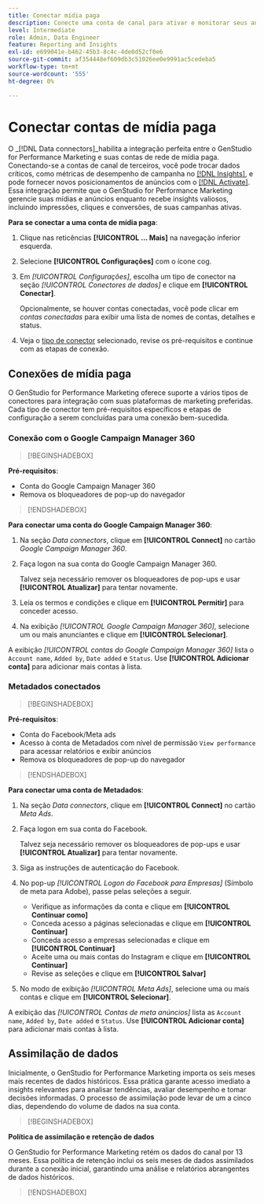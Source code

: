 ```yaml
---
title: Conectar mídia paga
description: Conecte uma conta de canal para ativar e monitorar seus anúncios e mídia com o Adobe GenStudio for Performance Marketing.
level: Intermediate
role: Admin, Data Engineer
feature: Reporting and Insights
exl-id: e699041e-b462-45b3-8c4c-4de0d52cf0e6
source-git-commit: af354448ef609db3c51026ee0e9991ac5cedeba5
workflow-type: tm+mt
source-wordcount: '555'
ht-degree: 0%

---
```


# Conectar contas de mídia paga

O _[!DNL Data connectors]_habilita a integração perfeita entre o GenStudio for Performance Marketing e suas contas de rede de mídia paga. Conectando-se a contas de canal de terceiros, você pode trocar dados críticos, como métricas de desempenho de campanha no [[!DNL Insights]](/help/user-guide/insights/overview.md), e pode fornecer novos posicionamentos de anúncios com o [[!DNL Activate]](/help/user-guide/activation/overview.md). Essa integração permite que o GenStudio for Performance Marketing gerencie suas mídias e anúncios enquanto recebe insights valiosos, incluindo impressões, cliques e conversões, de suas campanhas ativas.

**Para se conectar a uma conta de mídia paga**:

1. Clique nas reticências **[!UICONTROL ... Mais]** na navegação inferior esquerda.

1. Selecione **[!UICONTROL Configurações]** com o ícone cog.

1. Em _[!UICONTROL Configurações]_, escolha um tipo de conector na seção _[!UICONTROL Conectores de dados]_ e clique em **[!UICONTROL Conectar]**.

   Opcionalmente, se houver contas conectadas, você pode clicar em _contas conectadas_ para exibir uma lista de nomes de contas, detalhes e status.

1. Veja o [tipo de conector](#connector-types) selecionado, revise os pré-requisitos e continue com as etapas de conexão.

## Conexões de mídia paga

O GenStudio for Performance Marketing oferece suporte a vários tipos de conectores para integração com suas plataformas de marketing preferidas. Cada tipo de conector tem pré-requisitos específicos e etapas de configuração a serem concluídas para uma conexão bem-sucedida.

### Conexão com o Google Campaign Manager 360

>[!BEGINSHADEBOX]

**Pré-requisitos**:

- Conta do Google Campaign Manager 360
- Remova os bloqueadores de pop-up do navegador

>[!ENDSHADEBOX]

**Para conectar uma conta do Google Campaign Manager 360**:

1. Na seção _Data connectors_, clique em **[!UICONTROL Connect]** no cartão _Google Campaign Manager 360_.

1. Faça logon na sua conta do Google Campaign Manager 360.

   Talvez seja necessário remover os bloqueadores de pop-ups e usar **[!UICONTROL Atualizar]** para tentar novamente.

1. Leia os termos e condições e clique em **[!UICONTROL Permitir]** para conceder acesso.

1. Na exibição _[!UICONTROL Google Campaign Manager 360]_, selecione um ou mais anunciantes e clique em **[!UICONTROL Selecionar]**.

A exibição _[!UICONTROL contas do Google Campaign Manager 360]_ lista o `Account name`, `Added by`, `Date added` e `Status`. Use **[!UICONTROL Adicionar conta]** para adicionar mais contas à lista.

### Metadados conectados

>[!BEGINSHADEBOX]

**Pré-requisitos**:

- Conta do Facebook/Meta ads
- Acesso à conta de Metadados com nível de permissão `View performance` para acessar relatórios e exibir anúncios
- Remova os bloqueadores de pop-up do navegador

>[!ENDSHADEBOX]

**Para conectar uma conta de Metadados**:

1. Na seção _Data connectors_, clique em **[!UICONTROL Connect]** no cartão _Meta Ads_.

1. Faça logon em sua conta do Facebook.

   Talvez seja necessário remover os bloqueadores de pop-ups e usar **[!UICONTROL Atualizar]** para tentar novamente.

1. Siga as instruções de autenticação do Facebook.

1. No pop-up _[!UICONTROL Logon do Facebook para Empresas]_ (Símbolo de meta para Adobe), passe pelas seleções a seguir.

   - Verifique as informações da conta e clique em **[!UICONTROL Continuar como]**
   - Conceda acesso a páginas selecionadas e clique em **[!UICONTROL Continuar]**
   - Conceda acesso a empresas selecionadas e clique em **[!UICONTROL Continuar]**
   - Aceite uma ou mais contas do Instagram e clique em **[!UICONTROL Continuar]**
   - Revise as seleções e clique em **[!UICONTROL Salvar]**

1. No modo de exibição _[!UICONTROL Meta Ads]_, selecione uma ou mais contas e clique em **[!UICONTROL Selecionar]**.

A exibição das _[!UICONTROL Contas de meta anúncios]_ lista as `Account name`, `Added by`, `Date added` e `Status`. Use **[!UICONTROL Adicionar conta]** para adicionar mais contas à lista.

## Assimilação de dados

Inicialmente, o GenStudio for Performance Marketing importa os seis meses mais recentes de dados históricos. Essa prática garante acesso imediato a insights relevantes para analisar tendências, avaliar desempenho e tomar decisões informadas. O processo de assimilação pode levar de um a cinco dias, dependendo do volume de dados na sua conta.

>[!BEGINSHADEBOX]

**Política de assimilação e retenção de dados**

O GenStudio for Performance Marketing retém os dados do canal por 13 meses. Essa política de retenção inclui os seis meses de dados assimilados durante a conexão inicial, garantindo uma análise e relatórios abrangentes de dados históricos.

>[!ENDSHADEBOX]
